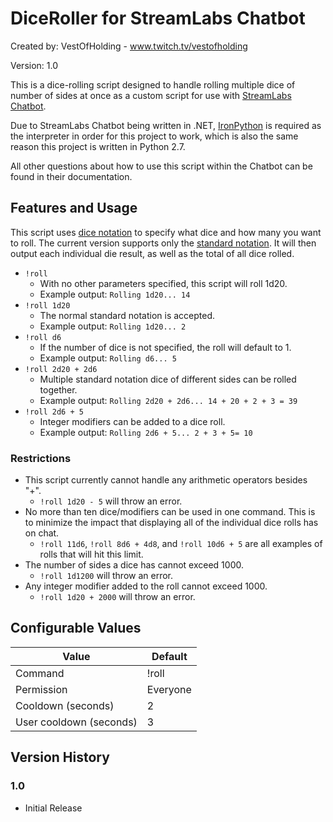 # DiceRoller for StreamLabs Chatbot


Created by: VestOfHolding - www.twitch.tv/vestofholding

Version: 1.0

This is a dice-rolling script designed to handle rolling multiple dice of number of sides at once as a custom script for use with [StreamLabs Chatbot](https://streamlabs.com/chatbot).

Due to StreamLabs Chatbot being written in .NET, [IronPython](http://ironpython.net/) is required as the interpreter in order for this project to work, which is also the same reason this project is written in Python 2.7.

All other questions about how to use this script within the Chatbot can be found in their documentation.

## Features and Usage

This script uses [dice notation](https://en.wikipedia.org/wiki/Dice_notation) to specify what dice and how many you want to roll. The current version supports only the [standard notation](https://en.wikipedia.org/wiki/Dice_notation#Standard_notation). It will then output each individual die result, as well as the total of all dice rolled.

* `!roll`
  * With no other parameters specified, this script will roll 1d20.
  * Example output: `Rolling 1d20... 14`
* `!roll 1d20`
  * The normal standard notation is accepted.
  * Example output: `Rolling 1d20... 2`
* `!roll d6`
  * If the number of dice is not specified, the roll will default to 1.
  * Example output: `Rolling d6... 5`
* `!roll 2d20 + 2d6`
  * Multiple standard notation dice of different sides can be rolled together.
  * Example output: `Rolling 2d20 + 2d6... 14 + 20 + 2 + 3 = 39`
* `!roll 2d6 + 5`
  * Integer modifiers can be added to a dice roll.
  * Example output: `Rolling 2d6 + 5... 2 + 3 + 5= 10`

### Restrictions

* This script currently cannot handle any arithmetic operators besides "+".
  * `!roll 1d20 - 5` will throw an error.
* No more than ten dice/modifiers can be used in one command. This is to minimize the impact that displaying all of the individual dice rolls has on chat.
  * `!roll 11d6`, `!roll 8d6 + 4d8`, and `!roll 10d6 + 5` are all examples of rolls that will hit this limit.
* The number of sides a dice has cannot exceed 1000.
  * `!roll 1d1200` will throw an error.
* Any integer modifier added to the roll cannot exceed 1000.
  * `!roll 1d20 + 2000` will throw an error.


## Configurable Values

| Value | Default |
| ------------- | ------------- |
| Command | !roll |
| Permission | Everyone |
| Cooldown (seconds) | 2 |
| User cooldown (seconds) | 3 |


## Version History

### 1.0
- Initial Release